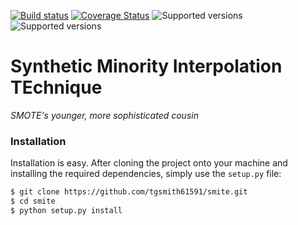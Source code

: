 [![Build status](https://travis-ci.org/tgsmith61591/smite.svg?branch=master)](https://travis-ci.org/tgsmith61591/smite)
[![Coverage Status](https://coveralls.io/repos/github/tgsmith61591/smite/badge.svg?branch=master)](https://coveralls.io/github/tgsmith61591/smite?branch=master)
![Supported versions](https://img.shields.io/badge/python-2.7-blue.svg) 
![Supported versions](https://img.shields.io/badge/python-3.5-blue.svg) 


# Synthetic Minority Interpolation TEchnique
*SMOTE's younger, more sophisticated cousin*


### Installation

Installation is easy. After cloning the project onto your machine and installing the required dependencies, simply use the `setup.py` file:

```bash
$ git clone https://github.com/tgsmith61591/smite.git
$ cd smite
$ python setup.py install
```
